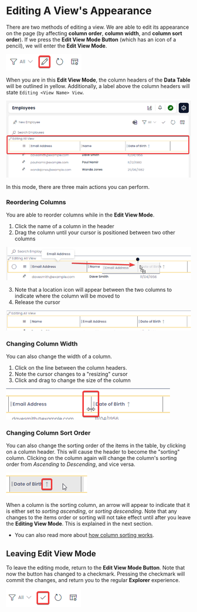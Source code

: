 # Editing A View's Appearance

There are two methods of editing a view. We are able to edit its appearance on the page (by affecting **column order**, **column width**, and **column sort order**). If we press the **Edit View Mode Button** (which has an icon of a pencil), we will enter the **Edit View Mode**.

![A screenshot demonstrating the location of the "Edit View Appearance" button. This button has an icon of a pencil. The screenshot is annotated with a red box to highlight the button's location.](<Views Edit Appearance Button.png>)

When you are in this **Edit View Mode**, the column headers of the **Data Table** will be outlined in yellow. Additionally, a label above the column headers will state `Editing <View Name> View`.

![A screenshot demonstrating how the Editing Mode appears to a user. The mode is described in the paragraph above. The screenshot is annotated with a red box to highlight the location of the yellow header outlines.](<Views Edit Mode.png>)

In this mode, there are three main actions you can perform.

### Reordering Columns

You are able to reorder columns while in the **Edit View Mode**.

1. Click the name of a column in the header
2. Drag the column until your cursor is positioned between two other columns

![A screenshot demonstrating how to drag and reorder columns. The screenshot is annotated with a red arrow that demonstrates how the cursor clicked a column, and has moved to a new location. The cursor is positioned, ready to release the "Email Address" column header between the "Name" and "Date of Birth" column headers.](<Views Edit Change Column Order.png>)

3. Note that a location icon will appear between the two columns to indicate where the column will be moved to
4. Release the cursor

![A screenshot demonstrating how the heading column for "Email Address" has now been placed between the "Name" and "Date of Birth" headings.](<Views Edit Changed Column Order.png>)

### Changing Column Width

You can also change the width of a column.

1. Click on the line between the column headers.
2. Note the cursor changes to a "resizing" cursor
3. Click and drag to change the size of the column

![A screenshot demonstrating how to resize columns. The screenshot is annotated with a red box to indicate where the cursor can click and drag, in order to resize a column.](<Views Edit Column Resize.png>)

### Changing Column Sort Order

You can also change the sorting order of the items in the table, by clicking on a column header. This will cause the header to become the "sorting" column. Clicking on the column again will change the column's sorting order from *Ascending* to *Descending*, and vice versa.

![A screenshot that demonstrates how an arrow appears to show whether a column is the ascending or descending sort column. The screenshot is annotated with a red box to highlight the sorting arrow.](<Views Edit Sort.png>)

When a column is the sorting column, an arrow will appear to indicate that it is either set to *sorting ascending*, or *sorting descending*. Note that any changes to the items order or sorting will not take effect until after you leave the **Editing View Mode**. This is explained in the next section.

- You can also read more about [how column sorting works](</docs/Rapid/3-User Manual/2-Explorer/4-Views/3-Views-Creating/3-Views-Creating.md#sort>).

## Leaving Edit View Mode

To leave the editing mode, return to the **Edit View Mode Button**. Note that now the button has changed to a checkmark. Pressing the checkmark will commit the changes, and return you to the regular **Explorer** experience.

![A screenshot demonstrating how to leave editing mode. The required button has an icon of a checkmark. The screenshot is annotated with a red box to highlight the button's location.](<Views Edit Mode Confirm.png>)